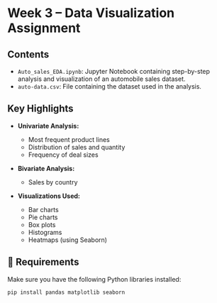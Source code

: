 # Week 3 – Data Visualization Assignment

## Contents

- `Auto_sales_EDA.ipynb`: Jupyter Notebook containing step-by-step analysis and visualization of an automobile sales dataset.
- `auto-data.csv`: File containing the dataset used in the analysis.

##  Key Highlights

- **Univariate Analysis:**
  - Most frequent product lines
  - Distribution of sales and quantity
  - Frequency of deal sizes

- **Bivariate Analysis:**
  - Sales by country

- **Visualizations Used:**
  - Bar charts
  - Pie charts
  - Box plots
  - Histograms
  - Heatmaps (using Seaborn)


## 📌 Requirements

Make sure you have the following Python libraries installed:

```bash
pip install pandas matplotlib seaborn
